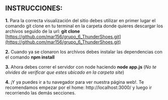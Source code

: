 ## INSTRUCCIONES:
**1.** Para la correcta visualización del sitio debes utilizar en primer lugar el comando git clone en tu terminal en la carpeta donde quieres descargar los archivos seguido de la url: **git clone** [https://github.com/mar156/grupo_6_ThunderShoes.git](https://github.com/mar156/grupo_6_ThunderShoes.git)

**2.** Cuando ya se clonaron los archivos debes instalar las dependencias con el comando **npm install**

**3.** Ahora debes correr el servidor con node haciendo **node app.js** (*No te olvides de verificar que estes ubicado en la carpeta site*)   

**4.** ¡Y ya puedes ir a tu navegador para ver nuestra página web!. Te recomendamos empezar por el home: http://localhost:3000/ y luego ir recorriendo las demás secciones.


